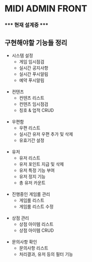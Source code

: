 # MIDI ADMIN FRONT

### \*\*\* 현재 설계중 \*\*\*

## 구현해야할 기능들 정리

-   시스템 설정
    -   게임 임시점검
    -   실시간 공지사항
    -   실시간 푸시알림
    -   예약 푸시알림
        <br><br>
-   컨텐츠
    -   컨텐츠 리스트
    -   컨텐츠 임시점검
    -   칭호 & 업적 CRUD
        <br><br>
-   우편함
    -   우편 리스트
    -   실시간 유저 우편 추가 및 삭제
    -   유효기간 설정
        <br><br>
-   유저
    -   유저 리스트
    -   유저 포인트 지급 및 삭제
    -   유저 특정 기능 부여
    -   유저 정지 기능
    -   총 유저 카운트
        <br><br>
-   진행중인 게임룸 관리
    -   게임룸 리스트
    -   게임룸 리스트 수정
        <br><br>
-   상점 관리
    -   상점 아이템 리스트
    -   상점 아이템 CRUD
        <br><br>
-   문의사항 확인
    -   문의사항 리스트
    -   처리결과, 유저 등의 필터 기능
